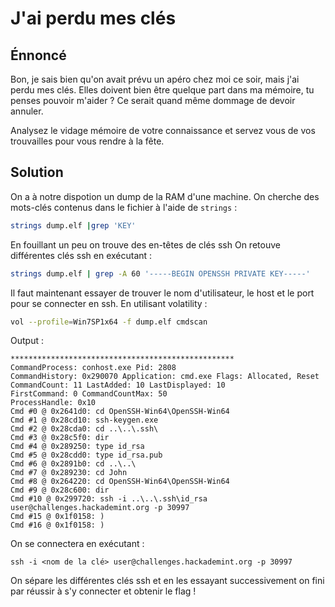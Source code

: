 # J'ai perdu mes clés
## Énnoncé
Bon, je sais bien qu'on avait prévu un apéro chez moi ce soir, mais j'ai perdu mes clés. Elles doivent bien être quelque part dans ma mémoire, tu penses pouvoir m'aider ? Ce serait quand même dommage de devoir annuler.

Analysez le vidage mémoire de votre connaissance et servez vous de vos trouvailles pour vous rendre à la fête.

## Solution
On a à notre dispotion un dump de la RAM d'une machine.
On cherche des mots-clés contenus dans le fichier à l'aide de `strings` :
```bash
strings dump.elf |grep 'KEY'
```
En fouillant un peu on trouve des en-têtes de clés ssh
On retouve différentes clés ssh en exécutant :
```bash
strings dump.elf | grep -A 60 '-----BEGIN OPENSSH PRIVATE KEY-----'
```
Il faut maintenant essayer de trouver le nom d'utilisateur, le host et le port pour se connecter en ssh.
En utilisant volatility :
```bash
vol --profile=Win7SP1x64 -f dump.elf cmdscan

```
Output :
```
**************************************************
CommandProcess: conhost.exe Pid: 2808
CommandHistory: 0x290070 Application: cmd.exe Flags: Allocated, Reset
CommandCount: 11 LastAdded: 10 LastDisplayed: 10
FirstCommand: 0 CommandCountMax: 50
ProcessHandle: 0x10
Cmd #0 @ 0x2641d0: cd OpenSSH-Win64\OpenSSH-Win64
Cmd #1 @ 0x28cd10: ssh-keygen.exe
Cmd #2 @ 0x28cda0: cd ..\..\.ssh\
Cmd #3 @ 0x28c5f0: dir
Cmd #4 @ 0x289250: type id_rsa
Cmd #5 @ 0x28cdd0: type id_rsa.pub
Cmd #6 @ 0x2891b0: cd ..\..\
Cmd #7 @ 0x289230: cd John
Cmd #8 @ 0x264220: cd OpenSSH-Win64\OpenSSH-Win64
Cmd #9 @ 0x28c600: dir
Cmd #10 @ 0x299720: ssh -i ..\..\.ssh\id_rsa user@challenges.hackademint.org -p 30997
Cmd #15 @ 0x1f0158: )
Cmd #16 @ 0x1f0158: )
```
On se connectera en exécutant :
```
ssh -i <nom de la clé> user@challenges.hackademint.org -p 30997
```
On sépare les différentes clés ssh et en les essayant successivement on fini par réussir à s'y connecter et obtenir le flag !